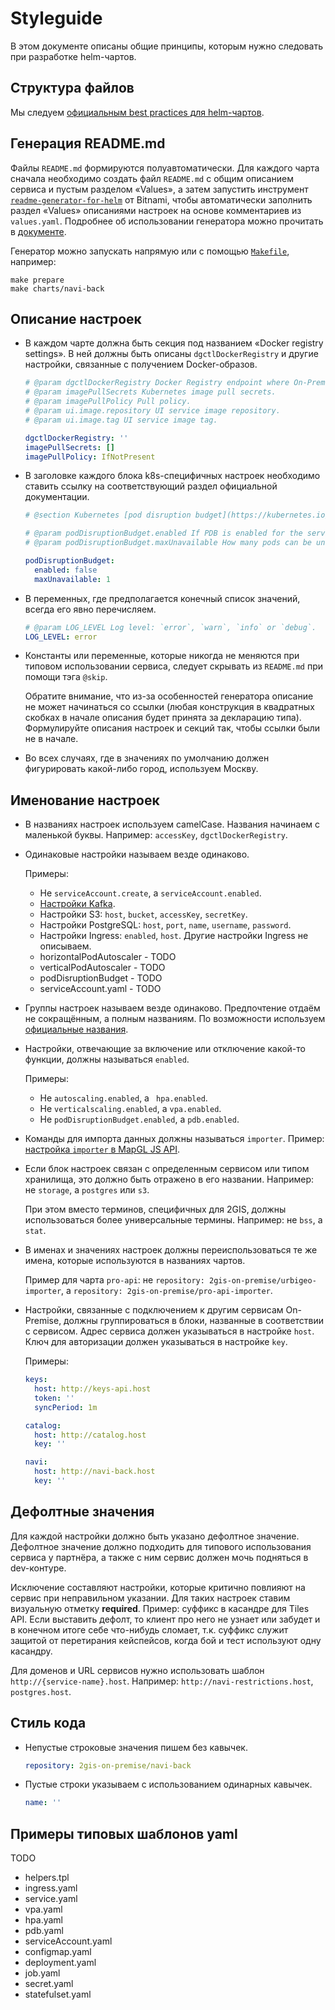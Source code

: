# Styleguide

В этом документе описаны общие принципы, которым нужно следовать при разработке helm-чартов.

## Структура файлов

Мы следуем [официальным best practices для helm-чартов](https://helm.sh/docs/chart_best_practices/conventions/).

## Генерация README.md

Файлы `README.md` формируются полуавтоматически. Для каждого чарта сначала необходимо создать файл `README.md` с общим описанием сервиса и пустым разделом «Values», а затем запустить инструмент [`readme-generator-for-helm`](https://github.com/bitnami-labs/readme-generator-for-helm) от Bitnami, чтобы автоматически заполнить раздел «Values» описаниями настроек на основе комментариев из `values.yaml`. Подробнее об использовании генератора можно прочитать в [документе](https://docs.google.com/document/d/1iEPG8tcCYu9q5iZssTAPOd43xh8uCQhNXyXhFPUTir8/edit).

Генератор можно запускать напрямую или с помощью [`Makefile`](Makefile), например:

```
make prepare
make charts/navi-back
```

## Описание настроек

- В каждом чарте должна быть секция под названием «Docker registry settings». В ней должны быть описаны `dgctlDockerRegistry` и другие настройки, связанные с получением Docker-образов.

  ```yaml
  # @param dgctlDockerRegistry Docker Registry endpoint where On-Premise services' images reside. Format: `host:port`.
  # @param imagePullSecrets Kubernetes image pull secrets.
  # @param imagePullPolicy Pull policy.
  # @param ui.image.repository UI service image repository.
  # @param ui.image.tag UI service image tag.
  
  dgctlDockerRegistry: ''
  imagePullSecrets: []
  imagePullPolicy: IfNotPresent
  ```

- В заголовке каждого блока k8s-специфичных настроек необходимо ставить ссылку на соответствующий раздел официальной документации.

  ```yaml
  # @section Kubernetes [pod disruption budget](https://kubernetes.io/docs/concepts/workloads/pods/disruptions/#pod-disruption-budgets) settings
  
  # @param podDisruptionBudget.enabled If PDB is enabled for the service.
  # @param podDisruptionBudget.maxUnavailable How many pods can be unavailable after the eviction.
  
  podDisruptionBudget:
    enabled: false
    maxUnavailable: 1
  ```

- В переменных, где предполагается конечный список значений, всегда его явно перечисляем.

  ```yaml
  # @param LOG_LEVEL Log level: `error`, `warn`, `info` or `debug`.
  LOG_LEVEL: error
  ```

- Константы или переменные, которые никогда не меняются при типовом использовании сервиса, следует скрывать из `README.md` при помощи тэга `@skip`.
  
  Обратите внимание, что из-за особенностей генератора описание не может начинаться со ссылки (любая конструкция в квадратных скобках в начале описания будет принята за декларацию типа). Формулируйте описания настроек и секций так, чтобы ссылки были не в начале.

- Во всех случаях, где в значениях по умолчанию должен фигурировать какой-либо город, используем Москву.

## Именование настроек

- В названиях настроек используем camelCase. Названия начинаем с маленькой буквы. Например: `accessKey`, `dgctlDockerRegistry`.

- Одинаковые настройки называем везде одинаково.
  
  Примеры:
 
  - Не `serviceAccount.create`, а `serviceAccount.enabled`.
  - [Настройки Kafka](https://github.com/documentat-alibaev/on-premise-helm-charts/blob/1f7b7d269aec9c6e265c41da3718bfc9135125a1/charts/navi-back/values.yaml#L185).
  - Настройки S3: `host`, `bucket`, `accessKey`, `secretKey`.
  - Настройки PostgreSQL: `host`, `port`, `name`, `username`, `password`.
  - Настройки Ingress: `enabled`, `host`. Другие настройки Ingress не описываем.
  - horizontalPodAutoscaler - TODO
  - verticalPodAutoscaler - TODO
  - podDisruptionBudget - TODO
  - serviceAccount.yaml - TODO

- Группы настроек называем везде одинаково. Предпочтение отдаём не сокращённым, а полным названиям. По возможности используем [официальные названия](https://github.com/helm/helm/blob/main/pkg/releaseutil/kind_sorter.go#L72).

- Настройки, отвечающие за включение или отключение какой-то функции, должны называться `enabled`.

  Примеры:

  - Не `autoscaling.enabled`, а ` hpa.enabled`.
  - Не `verticalscaling.enabled`, а `vpa.enabled`.
  - Не `podDisruptionBudget.enabled`, а `pdb.enabled`.

- Команды для импорта данных должны называться `importer`. Пример: [настройка `importer` в MapGL JS API](https://github.com/2gis/on-premise-helm-charts/blob/master/charts/tiles-api/values.yaml#L258).

- Если блок настроек связан с определенным сервисом или типом хранилища, это должно быть отражено в его названии. Например: не `storage`, а `postgres` или `s3`.

  При этом вместо терминов, специфичных для 2GIS, должны использоваться более универсальные термины. Например: не `bss`, а `stat`.

- В именах и значениях настроек должны переиспользоваться те же имена, которые используются в названиях чартов.

  Пример для чарта `pro-api`: не `repository: 2gis-on-premise/urbigeo-importer`, а `repository: 2gis-on-premise/pro-api-importer`.

- Настройки, связанные с подключением к другим сервисам On-Premise, должны группироваться в блоки, названные в соответствии с сервисом. Адрес сервиса должен указываться в настройке `host`. Ключ для авторизации должен указываться в настройке `key`.

  Примеры:

  ```yaml
  keys:
    host: http://keys-api.host
    token: ''
    syncPeriod: 1m
  ```

  ```yaml
  catalog:
    host: http://catalog.host
    key: ''
  ```

  ```yaml
  navi:
    host: http://navi-back.host
    key: ''
  ```

## Дефолтные значения

Для каждой настройки должно быть указано дефолтное значение. Дефолтное значение должно подходить для типового использования сервиса у партнёра, а также с ним сервис должен мочь подняться в dev-контуре.

Исключение составляют настройки, которые критично повлияют на сервис при неправильном указании. Для таких настроек ставим визуальную отметку **required**. Пример: суффикс в касандре для Tiles API. Если выставить дефолт, то клиент про него не узнает или забудет и в конечном итоге себе что-нибудь сломает, т.к. суффикс служит защитой от перетирания кейспейсов, когда бой и тест используют одну касандру.

Для доменов и URL сервисов нужно использовать шаблон `http://{service-name}.host`. Например: `http://navi-restrictions.host`, `postgres.host`.

## Стиль кода

- Непустые строковые значения пишем без кавычек.

  ```yaml
  repository: 2gis-on-premise/navi-back
  ```

- Пустые строки указываем с использованием одинарных кавычек.

  ```yaml
  name: ''
  ```

## Примеры типовых шаблонов yaml

TODO

- helpers.tpl
- ingress.yaml
- service.yaml
- vpa.yaml
- hpa.yaml
- pdb.yaml
- serviceAccount.yaml
- configmap.yaml
- deployment.yaml
- job.yaml
- secret.yaml
- statefulset.yaml
